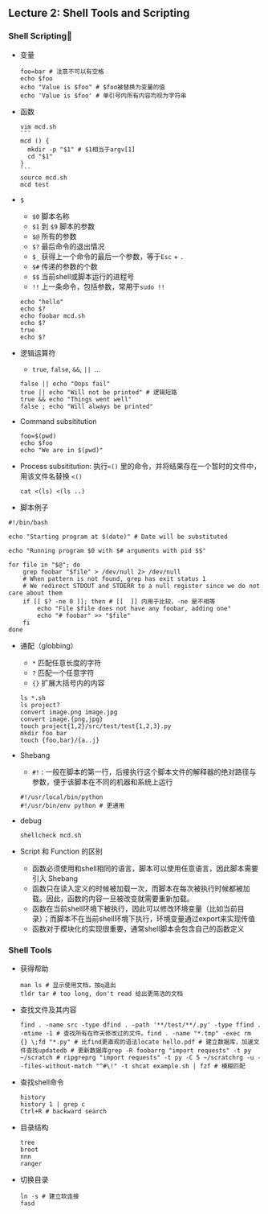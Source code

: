 ## Lecture 2: Shell Tools and Scripting

### Shell Scripting

* 变量

  ```shell
  foo=bar # 注意不可以有空格
  echo $foo
  echo "Value is $foo" # $foo被替换为变量的值
  echo 'Value is $foo' # 单引号内所有内容均视为字符串
  ```

* 函数

  ```shell
  vim mcd.sh
  ​```
  mcd () {
  	mkdir -p "$1" # $1相当于argv[1]
  	cd "$1"
  }
  ​```
  source mcd.sh
  mcd test
  ```

* `$`

  * `$0` 脚本名称
  * `$1` 到 `$9` 脚本的参数
  * `$@` 所有的参数
  * `$?` 最后命令的退出情况
  * `$_` 获得上一个命令的最后一个参数，等于`Esc` + `.`
  * `$#` 传递的参数的个数
  * `$$` 当前shell或脚本运行的进程号
  * `!!` 上一条命令，包括参数，常用于`sudo !!`

  ```shell
  echo "hello"
  echo $?
  echo foobar mcd.sh
  echo $?
  true
  echo $?
  ```

* 逻辑运算符

  * `true`, `false`, `&&`, `|| `...

  ```shell
  false || echo "Oops fail"
  true || echo "Will not be printed" # 逻辑短路
  true && echo "Things went well"
  false ; echo "Will always be printed"
  ```

* Command subsititution

  ```shell
  foo=$(pwd)
  echo $foo
  echo "We are in $(pwd)"
  ```

* Process subsititution: 执行`<()` 里的命令，并将结果存在一个暂时的文件中，用该文件名替换 `<()`

  ```shell
  cat <(ls) <(ls ..)
  ```

* 脚本例子

```shell
#!/bin/bash

echo "Starting program at $(date)" # Date will be substituted

echo "Running program $0 with $# arguments with pid $$"

for file in "$@"; do
    grep foobar "$file" > /dev/null 2> /dev/null
    # When pattern is not found, grep has exit status 1
    # We redirect STDOUT and STDERR to a null register since we do not care about them
    if [[ $? -ne 0 ]]; then # [[  ]] 内用于比较，-ne 是不相等
        echo "File $file does not have any foobar, adding one"
        echo "# foobar" >> "$file"
    fi
done
```

* 通配（globbing）

  * `*` 匹配任意长度的字符
  * `?` 匹配一个任意字符
  * `{}` 扩展大括号内的内容

  ```shell
  ls *.sh
  ls project?
  convert image.png image.jpg
  convert image.{png,jpg}
  touch project{1,2}/src/test/test{1,2,3}.py
  mkdir foo bar
  touch {foo,bar}/{a..j}
  ```

* Shebang

  *  `#!` : 一般在脚本的第一行，后接执行这个脚本文件的解释器的绝对路径与参数，便于该脚本在不同的机器和系统上运行

  ```shell
  #!/usr/local/bin/python
  #!/usr/bin/env python # 更通用
  ```

* debug

  ```shell
  shellcheck mcd.sh
  ```

* Script 和 Function 的区别

  * 函数必须使用和shell相同的语言，脚本可以使用任意语言，因此脚本需要引入 Shebang
  * 函数只在读入定义的时候被加载一次，而脚本在每次被执行时候都被加载。因此，函数的内容一旦被改变就需要重新加载。
  * 函数在当前shell环境下被执行，因此可以修改环境变量（比如当前目录）；而脚本不在当前shell环境下执行，环境变量通过export来实现传值
  * 函数对于模块化的实现很重要，通常shell脚本会包含自己的函数定义

### Shell Tools

* 获得帮助

  ```shell
  man ls # 显示使用文档，按q退出
  tldr tar # too long, don't read 给出更简洁的文档
  ```

* 查找文件及其内容

  ```shell
  find . -name src -type dfind . -path '**/test/**/.py' -type ffind . -mtime -1 # 查找所有在昨天修改过的文件。find . -name "*.tmp" -exec rm {} \;fd "*.py" # 比find更直观的语法locate hello.pdf # 建立数据库，加速文件查找updatedb # 更新数据库grep -R foobarrg "import requests" -t py ~/scratch # ripgreprg "import requests" -t py -C 5 ~/scratchrg -u --files-without-match "^#\!" -t shcat example.sh | fzf # 模糊匹配
  ```

* 查找shell命令

  ```shell
  history
  history 1 | grep c
  Ctrl+R # backward search
  ```

* 目录结构

  ```shell
  tree
  broot
  nnn
  ranger
  ```

* 切换目录

  ```shell
  ln -s # 建立软连接
  fasd
  ```

  